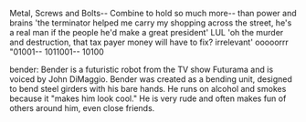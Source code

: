 Metal, Screws and Bolts-- Combine to hold so much more-- than power and brains
'the terminator helped me carry my shopping across the street, he's a real man if the people he'd make a great president'
LUL
'oh the murder and destruction, that tax payer money will have to fix? irrelevant'
ooooorrr "01001-- 1011001-- 10100

bender: Bender is a futuristic robot from the TV show Futurama and is voiced by John DiMaggio. Bender was created as a bending unit, designed to bend steel girders with his bare hands. He runs on alcohol and smokes because it "makes him look cool." He is very rude and often makes fun of others around him, even close friends.
